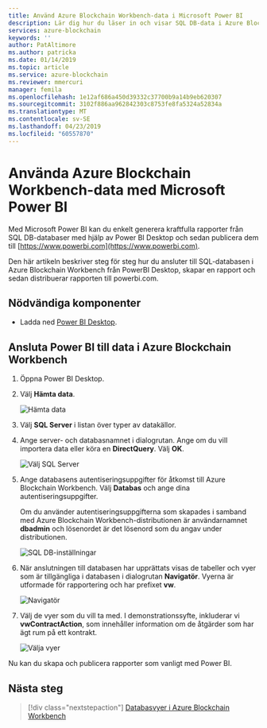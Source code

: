 ```yaml
---
title: Använd Azure Blockchain Workbench-data i Microsoft Power BI
description: Lär dig hur du läser in och visar SQL DB-data i Azure Blockchain Workbench i Microsoft Power BI.
services: azure-blockchain
keywords: ''
author: PatAltimore
ms.author: patricka
ms.date: 01/14/2019
ms.topic: article
ms.service: azure-blockchain
ms.reviewer: mmercuri
manager: femila
ms.openlocfilehash: 1e12af686a450d39332c37700b9a14b9eb620307
ms.sourcegitcommit: 3102f886aa962842303c8753fe8fa5324a52834a
ms.translationtype: MT
ms.contentlocale: sv-SE
ms.lasthandoff: 04/23/2019
ms.locfileid: "60557870"
---
```

# <a name="using-azure-blockchain-workbench-data-with-microsoft-power-bi"></a>Använda Azure Blockchain Workbench-data med Microsoft Power BI

Med Microsoft Power BI kan du enkelt generera kraftfulla rapporter från SQL DB-databaser med hjälp av Power BI Desktop och sedan publicera dem till [https://www.powerbi.com](https://www.powerbi.com).

Den här artikeln beskriver steg för steg hur du ansluter till SQL-databasen i Azure Blockchain Workbench från PowerBI Desktop, skapar en rapport och sedan distribuerar rapporten till powerbi.com.

## <a name="prerequisites"></a>Nödvändiga komponenter

* Ladda ned [Power BI Desktop](https://aka.ms/pbidesktopstore).

## <a name="connecting-power-bi-to-data-in-azure-blockchain-workbench"></a>Ansluta Power BI till data i Azure Blockchain Workbench

1.  Öppna Power BI Desktop.
2.  Välj **Hämta data**.

    ![Hämta data](./media/data-powerbi/get-data.png)
3.  Välj **SQL Server** i listan över typer av datakällor.

4.  Ange server- och databasnamnet i dialogrutan. Ange om du vill importera data eller köra en **DirectQuery**. Välj **OK**.

    ![Välj SQL Server](./media/data-powerbi/select-sql.png)

5.  Ange databasens autentiseringsuppgifter för åtkomst till Azure Blockchain Workbench. Välj **Databas** och ange dina autentiseringsuppgifter.

    Om du använder autentiseringsuppgifterna som skapades i samband med Azure Blockchain Workbench-distributionen är användarnamnet **dbadmin** och lösenordet är det lösenord som du angav under distributionen.

    ![SQL DB-inställningar](./media/data-powerbi/db-settings.png)

6.  När anslutningen till databasen har upprättats visas de tabeller och vyer som är tillgängliga i databasen i dialogrutan **Navigatör**. Vyerna är utformade för rapportering och har prefixet **vw**.

    ![Navigatör](./media/data-powerbi/navigator.png)

7.  Välj de vyer som du vill ta med. I demonstrationssyfte, inkluderar vi **vwContractAction**, som innehåller information om de åtgärder som har ägt rum på ett kontrakt.

    ![Välja vyer](./media/data-powerbi/select-views.png)

Nu kan du skapa och publicera rapporter som vanligt med Power BI.

## <a name="next-steps"></a>Nästa steg

> [!div class="nextstepaction"]
> [Databasvyer i Azure Blockchain Workbench](database-views.md)
